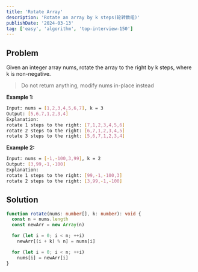 ```yaml
---
title: 'Rotate Array'
description: 'Rotate an array by k steps(轮转数组)'
publishDate: '2024-03-13'
tag: ['easy', 'algorithm', 'top-interview-150']
---
```


## Problem

Given an integer array nums, rotate the array to the right by k steps, where k is non-negative.

>  Do not return anything, modify nums in-place instead

**Example 1:**

```bash
Input: nums = [1,2,3,4,5,6,7], k = 3
Output: [5,6,7,1,2,3,4]
Explanation:
rotate 1 steps to the right: [7,1,2,3,4,5,6]
rotate 2 steps to the right: [6,7,1,2,3,4,5]
rotate 3 steps to the right: [5,6,7,1,2,3,4]
```

**Example 2:**

```bash
Input: nums = [-1,-100,3,99], k = 2
Output: [3,99,-1,-100]
Explanation:
rotate 1 steps to the right: [99,-1,-100,3]
rotate 2 steps to the right: [3,99,-1,-100]
```

## Solution

```ts
function rotate(nums: number[], k: number): void {
  const n = nums.length
  const newArr = new Array(n)

  for (let i = 0; i < n; ++i)
    newArr[(i + k) % n] = nums[i]

  for (let i = 0; i < n; ++i)
    nums[i] = newArr[i]
}
```

